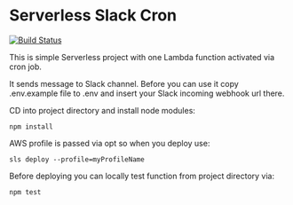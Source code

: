 # Serverless Slack Cron

[![Build Status](https://travis-ci.org/ivanderbu2/serverless-slack-cron.svg?branch=master)](https://travis-ci.org/ivanderbu2/serverless-slack-cron)

This is simple Serverless project with one Lambda function activated via cron job.

It sends message to Slack channel. Before you can use it copy .env.example file to .env and insert your Slack incoming webhook url there.

CD into project directory and install node modules:

```shell
npm install
```

AWS profile is passed via opt so when you deploy use:

```shell
sls deploy --profile=myProfileName
```

Before deploying you can locally test function from project directory via:

```shell
npm test
```